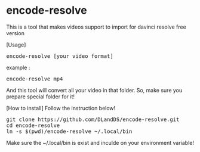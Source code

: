 # encode-resolve
This is a tool that makes videos support to import for davinci resolve free version

[Usage]
<pre>encode-resolve [your_video_format]</pre>

example :
<pre>encode-resolve mp4</pre>

And this tool will convert all your video in that folder. So, make sure you prepare special folder for it!

[How to install]
Follow the instruction below!
<pre>
git clone https://github.com/DLandDS/encode-resolve.git
cd encode-resolve
ln -s $(pwd)/encode-resolve ~/.local/bin
</pre>
Make sure the ~/.local/bin is exist and inculde on your environment variable!
